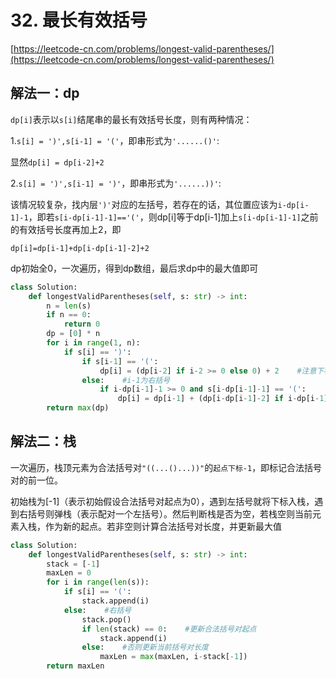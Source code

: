 # 32. 最长有效括号

[https://leetcode-cn.com/problems/longest-valid-parentheses/](https://leetcode-cn.com/problems/longest-valid-parentheses/)

## 解法一：dp

`dp[i]`表示以`s[i]`结尾串的最长有效括号长度，则有两种情况：

1.`s[i] = ')',s[i-1] = '('`，即串形式为`'......()'`:

显然`dp[i] = dp[i-2]+2`

2.`s[i] = ')',s[i-1] = ')'`，即串形式为`'......))'`:

该情况较复杂，找内层`')'`对应的左括号，若存在的话，其位置应该为`i-dp[i-1]-1`，即若`s[i-dp[i-1]-1]=='('`，则dp\[i\]等于dp\[i-1\]加上`s[i-dp[i-1]-1]`之前的有效括号长度再加上2，即

`dp[i]=dp[i-1]+dp[i-dp[i-1]-2]+2`

dp初始全0，一次遍历，得到dp数组，最后求dp中的最大值即可

```python
class Solution:
    def longestValidParentheses(self, s: str) -> int:
        n = len(s)
        if n == 0:
            return 0
        dp = [0] * n
        for i in range(1, n):
            if s[i] == ')':
                if s[i-1] == '(':
                    dp[i] = (dp[i-2] if i-2 >= 0 else 0) + 2    #注意下标
                else:    #i-1为右括号
                    if i-dp[i-1]-1 >= 0 and s[i-dp[i-1]-1] == '(':
                        dp[i] = dp[i-1] + (dp[i-dp[i-1]-2] if i-dp[i-1]-2 >=0 else 0) + 2
        return max(dp)
```

## 解法二：栈

一次遍历，栈顶元素为合法括号对`"((...()...))"`的`起点下标-1`，即标记合法括号对的前一位。

初始栈为\[-1\]（表示初始假设合法括号对起点为0），遇到左括号就将下标入栈，遇到右括号则弹栈（表示配对一个左括号）。然后判断栈是否为空，若栈空则当前元素入栈，作为新的起点。若非空则计算合法括号对长度，并更新最大值

```python
class Solution:
    def longestValidParentheses(self, s: str) -> int:
        stack = [-1]
        maxLen = 0
        for i in range(len(s)):
            if s[i] == '(':
                stack.append(i)
            else:    #右括号
                stack.pop()
                if len(stack) == 0:    #更新合法括号对起点
                    stack.append(i)
                else:    #否则更新当前括号对长度
                    maxLen = max(maxLen, i-stack[-1])
        return maxLen
```

